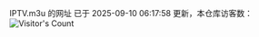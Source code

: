 IPTV.m3u 的网址 已于 2025-09-10 06:17:58 更新，本仓库访客数：![Visitor's Count](https://profile-counter.glitch.me/hero1898_tv/count.svg)
